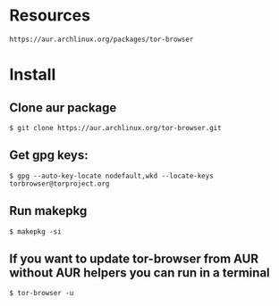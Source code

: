 # Resources
```
https://aur.archlinux.org/packages/tor-browser
```

# Install

## Clone aur package
```
$ git clone https://aur.archlinux.org/tor-browser.git
```

## Get gpg keys:
```
$ gpg --auto-key-locate nodefault,wkd --locate-keys torbrowser@torproject.org
```

## Run makepkg
```
$ makepkg -si
```

## If you want to update tor-browser from AUR without AUR helpers you can run in a terminal
```
$ tor-browser -u
```
